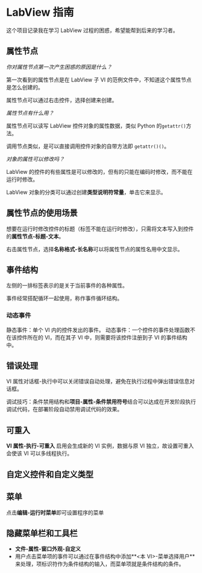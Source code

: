 # LabView 指南

这个项目记录我在学习 LabView 过程的困惑，希望能帮到后来的学习者。

## 属性节点

_你对属性节点第一次产生困惑的原因是什么？_

第一次看到的属性节点是在 LabView 子 VI 的范例文件中，不知道这个属性节点是怎么创建的。

属性节点可以通过右击控件，选择创建来创建。

_属性节点有什么用？_

属性节点可以读写 LabView 控件对象的属性数据，类似 Python 的` getattr() `方法。

调用节点类似，是可以直接调用控件对象的自带方法即 `getattr()()`。

_对象的属性可以修改吗？_

LabView 的控件的有些属性是可以修改的，但有的只能在编码时修改，而不能在运行时修改。

LabView 对象的分类可以通过创建**类型说明符常量**，单击它来显示。

## 属性节点的使用场景

想要在运行时修改控件的标题（标签不能在运行时修改），只需将文本写入到控件的**属性节点-标题-文本**。

右击属性节点，选择**名称格式-长名称**可以将属性节点的属性名用中文显示。


## 事件结构

左侧的一排标签表示的是关于当前事件的各种属性。

事件经常搭配循环一起使用，称作事件循环结构。

### 动态事件

静态事件：单个 VI 内的控件发出的事件。
动态事件：一个控件的事件处理函数不在该控件所在的 VI，而在其子 VI 中，则需要将该控件注册到子 VI 的事件结构中。

## 错误处理

VI 属性对话框-执行中可以关闭错误自动处理，避免在执行过程中弹出错误信息对话框。

调试技巧：条件禁用结构和**项目-属性-条件禁用符号**结合可以达成在开发阶段执行调试代码，在部署阶段自动禁用调试代码的效果。

## 可重入

**VI 属性-执行-可重入** 启用会生成新的 VI 实例，数据与原 VI 独立，故设置可重入会使该 VI 可以多线程执行。

## 自定义控件和自定义类型

## 菜单

点击**编辑-运行时菜单**即可设置程序的菜单

## 隐藏菜单栏和工具栏

- **文件-属性-窗口外观-自定义**
- 用户点击菜单项的事件可以通过在事件结构中添加**<本 VI>-菜单选择用户**来处理，项标识符作为条件结构的输入，而菜单项就是条件结构的条件。
